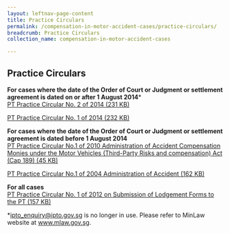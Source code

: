 ```yaml
---
layout: leftnav-page-content
title: Practice Circulars
permalink: /compensation-in-motor-accident-cases/practice-circulars/
breadcrumb: Practice Circulars
collection_name: compensation-in-motor-accident-cases

---
```


Practice Circulars
---

**For cases where the date of the Order of Court or Judgment or settlement agreement is dated on or after 1 August 2014***<br>
[PT Practice Circular No. 2 of 2014 (231 KB)](/files/PTCircular2of2014MA.pdf)

[PT Practice Circular No. 1 of 2014 (232 KB)](/files/PTCircular1of2014MA.pdf)

**For cases where the date of the Order of Court or Judgment or settlement agreement is dated before 1 August 2014**<br>
[PT Practice Circular No.1 of 2010 Administration of Accident Compensation Monies under the Motor Vehicles (Third-Party Risks and compensation) Act (Cap 189) (45 KB)](/files/linkclickba47.pdf)

[PT Practice Circular No.1 of 2004 Administration of Accident (162 KB)](/files/PracticeCircular1of2004NEW.pdf)

**For all cases**<br>
[PT Practice Circular No. 1 of 2012 on Submission of Lodgement Forms to the PT (157 KB)](/files/linkclickc662.pdf)

*ipto_enquiry@ipto.gov.sg is no longer in use. Please refer to MinLaw website at www.mlaw.gov.sg.
